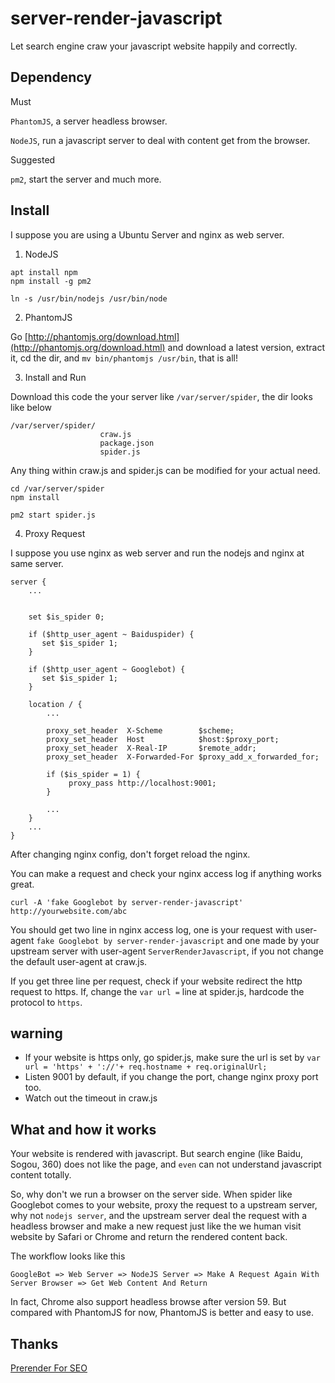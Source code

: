 # server-render-javascript
Let search engine craw your javascript website happily and correctly.

## Dependency

 Must 

`PhantomJS`, a server headless browser.

`NodeJS`, run a javascript server to deal with content get from the browser.

Suggested

`pm2`, start the server and much more.

## Install

I suppose you are using a Ubuntu Server and nginx as web server.

1. NodeJS

```
apt install npm
npm install -g pm2

ln -s /usr/bin/nodejs /usr/bin/node
```

2. PhantomJS

Go [http://phantomjs.org/download.html](http://phantomjs.org/download.html) and download a latest version, extract
it, cd the dir, and `mv bin/phantomjs /usr/bin`, that is all!

3. Install and Run

Download this code the your server like `/var/server/spider`, the dir
looks like below

```
/var/server/spider/
                    craw.js
                    package.json
                    spider.js

```

Any thing within craw.js and spider.js can be modified for your actual need.

```
cd /var/server/spider
npm install

pm2 start spider.js
```

4. Proxy Request

I suppose you use nginx as web server and run the nodejs and nginx at same server.

```
server {
    ...
    
    
    set $is_spider 0;

    if ($http_user_agent ~ Baiduspider) {
       set $is_spider 1;
    }

    if ($http_user_agent ~ Googlebot) {
       set $is_spider 1;
    }

    location / {
        ...        
    
        proxy_set_header  X-Scheme        $scheme;
        proxy_set_header  Host            $host:$proxy_port;
        proxy_set_header  X-Real-IP       $remote_addr;
        proxy_set_header  X-Forwarded-For $proxy_add_x_forwarded_for;

        if ($is_spider = 1) {
             proxy_pass http://localhost:9001;
        }

        ...
    }
    ...
}
```

After changing nginx config, don't forget reload the nginx.

You can make a request and check your nginx access log if anything works great.

`curl -A 'fake Googlebot by server-render-javascript' http://yourwebsite.com/abc`

You should get two line in nginx access log, one is your request with user-agent `fake Googlebot by server-render-javascript` and one made by
your upstream server with user-agent `ServerRenderJavascript`, if you not change the default user-agent at craw.js.

If you get three line per request, check if your website redirect the http request to https.
If, change the `var url =` line at spider.js, hardcode the protocol to `https`.


## warning

* If your website is https only, go spider.js, make sure the url is set by `var url = 'https' + '://'+ req.hostname + req.originalUrl;`
* Listen 9001 by default, if you change the port, change nginx proxy port too.
* Watch out the timeout in craw.js



## What and how it works

Your website is rendered with javascript. But search engine (like Baidu, Sogou, 360) does not like the page, and `even` can not understand javascript content totally.


So, why don't we run a browser on the server side. When spider like Googlebot comes to your website,
proxy the request to a upstream server, why not `nodejs server`, and the upstream server deal the request
with a headless browser and make a new request just like the we human visit website by Safari or Chrome and return the
rendered content back.

The workflow looks like this

```
GoogleBot => Web Server => NodeJS Server => Make A Request Again With Server Browser => Get Web Content And Return
```

In fact, Chrome also support headless browse after version 59. But compared with PhantomJS for now, PhantomJS is better and easy to use.

## Thanks

[Prerender For SEO](https://www.mxgw.info/t/phantomjs-prerender-for-seo.html)
